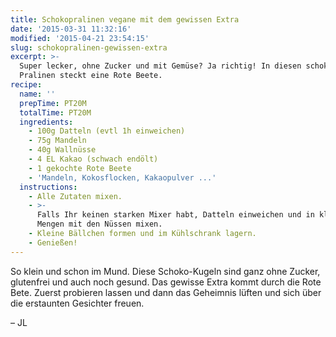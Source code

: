 ```yaml
---
title: Schokopralinen vegane mit dem gewissen Extra
date: '2015-03-31 11:32:16'
modified: '2015-04-21 23:54:15'
slug: schokopralinen-gewissen-extra
excerpt: >-
  Super lecker, ohne Zucker und mit Gemüse? Ja richtig! In diesen schokoladigen
  Pralinen steckt eine Rote Beete.
recipe:
  name: ''
  prepTime: PT20M
  totalTime: PT20M
  ingredients:
    - 100g Datteln (evtl 1h einweichen)
    - 75g Mandeln
    - 40g Wallnüsse
    - 4 EL Kakao (schwach endölt)
    - 1 gekochte Rote Beete
    - 'Mandeln, Kokosflocken, Kakaopulver ...'
  instructions:
    - Alle Zutaten mixen.
    - >-
      Falls Ihr keinen starken Mixer habt, Datteln einweichen und in kleinen
      Mengen mit den Nüssen mixen.
    - Kleine Bällchen formen und im Kühlschrank lagern.
    - Genießen!
---
```


So klein und schon im Mund. Diese Schoko-Kugeln sind ganz ohne Zucker, glutenfrei und auch noch gesund. Das gewisse Extra kommt durch die Rote Bete. Zuerst probieren lassen und dann das Geheimnis lüften und sich über die erstaunten Gesichter freuen.

– JL
